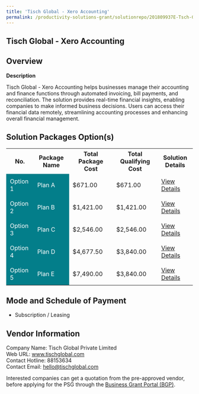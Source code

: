 ```yaml
---
title: 'Tisch Global - Xero Accounting'
permalink: /productivity-solutions-grant/solutionrepo/201809937E-Tsch-Globl-Xro-ACC-G
---
```


## Tisch Global - Xero Accounting

## Overview

**Description**

Tisch Global - Xero Accounting helps businesses manage their accounting and finance functions through automated invoicing, bill payments, and reconciliation. The solution provides real-time financial insights, enabling companies to make informed business decisions. Users can access their financial data remotely, streamlining accounting processes and enhancing overall financial management.

## Solution Packages Option(s)

<table>
<tr>
<th><b>No.</b></th>
<th><b>Package Name</b></th>
<th><b>Total Package Cost</b></th>
<th><b>Total Qualifying Cost</b></th>
<th><b>Solution Details</b></th>
</tr>
<tr>
<td style='padding: 10px; background-color: #037E8A; color: #FFFFFF;'>Option 1</td>
<td style='padding: 10px; background-color: #037E8A; color: #FFFFFF;'>Plan A</td>
<td style='padding: 10px;'>$671.00</td>
<td style='padding: 10px;'>$671.00</td>
<td style='padding: 10px;'><a href='/images/psg/201809937E_20240271_30012025_Desensitised_Annex3_Part1.pdf' target='_blank'>View Details</a></td>
</tr>
<tr>
<td style='padding: 10px; background-color: #037E8A; color: #FFFFFF;'>Option 2</td>
<td style='padding: 10px; background-color: #037E8A; color: #FFFFFF;'>Plan B</td>
<td style='padding: 10px;'>$1,421.00</td>
<td style='padding: 10px;'>$1,421.00</td>
<td style='padding: 10px;'><a href='/images/psg/201809937E_20240271_30012025_Desensitised_Annex3_Part2.pdf' target='_blank'>View Details</a></td>
</tr>
<tr>
<td style='padding: 10px; background-color: #037E8A; color: #FFFFFF;'>Option 3</td>
<td style='padding: 10px; background-color: #037E8A; color: #FFFFFF;'>Plan C</td>
<td style='padding: 10px;'>$2,546.00</td>
<td style='padding: 10px;'>$2,546.00</td>
<td style='padding: 10px;'><a href='/images/psg/201809937E_20240271_30012025_Desensitised_Annex3_Part3.pdf' target='_blank'>View Details</a></td>
</tr>
<tr>
<td style='padding: 10px; background-color: #037E8A; color: #FFFFFF;'>Option 4</td>
<td style='padding: 10px; background-color: #037E8A; color: #FFFFFF;'>Plan D</td>
<td style='padding: 10px;'>$4,677.50</td>
<td style='padding: 10px;'>$3,840.00</td>
<td style='padding: 10px;'><a href='/images/psg/201809937E_20240271_30012025_Desensitised_Annex3_Part4.pdf' target='_blank'>View Details</a></td>
</tr>
<tr>
<td style='padding: 10px; background-color: #037E8A; color: #FFFFFF;'>Option 5</td>
<td style='padding: 10px; background-color: #037E8A; color: #FFFFFF;'>Plan E</td>
<td style='padding: 10px;'>$7,490.00</td>
<td style='padding: 10px;'>$3,840.00</td>
<td style='padding: 10px;'><a href='/images/psg/201809937E_20240271_30012025_Desensitised_Annex3_Part5.pdf' target='_blank'>View Details</a></td>
</tr>
</table>

## Mode and Schedule of Payment

 - Subscription / Leasing

## Vendor Information

 Company Name: Tisch Global Private Limited<br>Web URL: www.tischglobal.com <br>Contact Hotline: 88153634 <br>Contact Email: hello@tischglobal.com <br>

Interested companies can get a quotation from the pre-approved vendor, before applying for the PSG through the <a href='https://www.businessgrants.gov.sg/' target='_blank' rel='noopener'>Business Grant Portal (BGP)</a>.

<script src="/jquery/resize-tables.js"></script>
